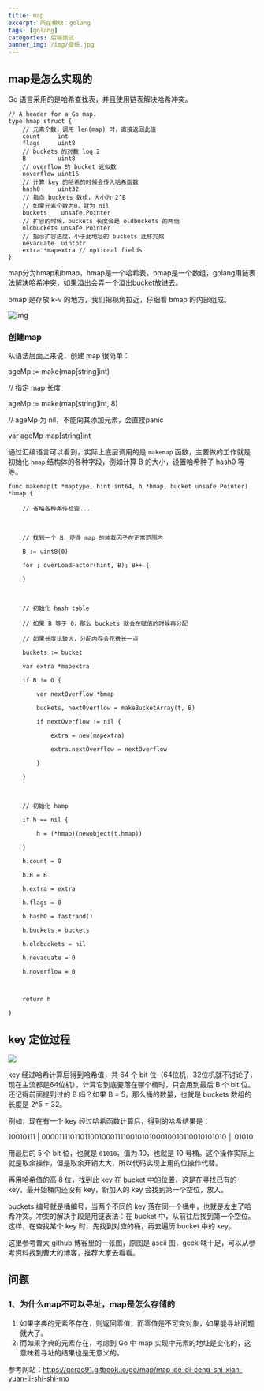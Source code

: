 ```yaml
---
title: map
excerpt: 所在模块：golang
tags: [golang]
categories: 后端面试
banner_img: /img/壁纸.jpg
---
```


## map是怎么实现的

Go 语言采用的是哈希查找表，并且使用链表解决哈希冲突。

```
// A header for a Go map.
type hmap struct {
    // 元素个数，调用 len(map) 时，直接返回此值
    count     int
    flags     uint8
    // buckets 的对数 log_2
    B         uint8
    // overflow 的 bucket 近似数
    noverflow uint16
    // 计算 key 的哈希的时候会传入哈希函数
    hash0     uint32
    // 指向 buckets 数组，大小为 2^B
    // 如果元素个数为0，就为 nil
    buckets    unsafe.Pointer
    // 扩容的时候，buckets 长度会是 oldbuckets 的两倍
    oldbuckets unsafe.Pointer
    // 指示扩容进度，小于此地址的 buckets 迁移完成
    nevacuate  uintptr
    extra *mapextra // optional fields
}
```

map分为hmap和bmap，hmap是一个哈希表，bmap是一个数组，golang用链表法解决哈希冲突，如果溢出会弄一个溢出bucket放进去。



bmap 是存放 k-v 的地方，我们把视角拉近，仔细看 bmap 的内部组成。

![img](https://user-images.githubusercontent.com/7698088/57577391-f88f1d80-74a7-11e9-893c-4783dc4fb35e.png)







### 创建map

从语法层面上来说，创建 map 很简单：

ageMp := make(map[string]int)

// 指定 map 长度

ageMp := make(map[string]int, 8)



// ageMp 为 nil，不能向其添加元素，会直接panic

var ageMp map[string]int



通过汇编语言可以看到，实际上底层调用的是 `makemap` 函数，主要做的工作就是初始化 `hmap` 结构体的各种字段，例如计算 B 的大小，设置哈希种子 hash0 等等。

```
func makemap(t *maptype, hint int64, h *hmap, bucket unsafe.Pointer) *hmap {

​    // 省略各种条件检查...



​    // 找到一个 B，使得 map 的装载因子在正常范围内

​    B := uint8(0)

​    for ; overLoadFactor(hint, B); B++ {

​    }



​    // 初始化 hash table

​    // 如果 B 等于 0，那么 buckets 就会在赋值的时候再分配

​    // 如果长度比较大，分配内存会花费长一点

​    buckets := bucket

​    var extra *mapextra

​    if B != 0 {

​        var nextOverflow *bmap

​        buckets, nextOverflow = makeBucketArray(t, B)

​        if nextOverflow != nil {

​            extra = new(mapextra)

​            extra.nextOverflow = nextOverflow

​        }

​    }



​    // 初始化 hamp

​    if h == nil {

​        h = (*hmap)(newobject(t.hmap))

​    }

​    h.count = 0

​    h.B = B

​    h.extra = extra

​    h.flags = 0

​    h.hash0 = fastrand()

​    h.buckets = buckets

​    h.oldbuckets = nil

​    h.nevacuate = 0

​    h.noverflow = 0



​    return h

}
```







## key 定位过程

![](https://tva1.sinaimg.cn/large/e6c9d24ely1h58uhkib28j20u01270vw.jpg)

key 经过哈希计算后得到哈希值，共 64 个 bit 位（64位机，32位机就不讨论了，现在主流都是64位机），计算它到底要落在哪个桶时，只会用到最后 B 个 bit 位。还记得前面提到过的 B 吗？如果 B = 5，那么桶的数量，也就是 buckets 数组的长度是 2^5 = 32。

例如，现在有一个 key 经过哈希函数计算后，得到的哈希结果是：

 10010111 | 000011110110110010001111001010100010010110010101010 │ 01010



用最后的 5 个 bit 位，也就是 `01010`，值为 10，也就是 10 号桶。这个操作实际上就是取余操作，但是取余开销太大，所以代码实现上用的位操作代替。

再用哈希值的高 8 位，找到此 key 在 bucket 中的位置，这是在寻找已有的 key。最开始桶内还没有 key，新加入的 key 会找到第一个空位，放入。

buckets 编号就是桶编号，当两个不同的 key 落在同一个桶中，也就是发生了哈希冲突。冲突的解决手段是用链表法：在 bucket 中，从前往后找到第一个空位。这样，在查找某个 key 时，先找到对应的桶，再去遍历 bucket 中的 key。

这里参考曹大 github 博客里的一张图，原图是 ascii 图，geek 味十足，可以从参考资料找到曹大的博客，推荐大家去看看。





## 问题



### 1、为什么map不可以寻址，map是怎么存储的

1. 如果字典的元素不存在，则返回零值，而零值是不可变对象，如果能寻址问题就大了。
2. 而如果字典的元素存在，考虑到 Go 中 map 实现中元素的地址是变化的，这意味着寻址的结果也是无意义的。





参考网站：https://qcrao91.gitbook.io/go/map/map-de-di-ceng-shi-xian-yuan-li-shi-shi-mo
